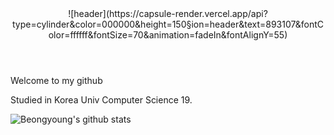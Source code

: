 <header>
  ![header](https://capsule-render.vercel.app/api?type=cylinder&color=000000&height=150&section=header&text=893107&fontColor=ffffff&fontSize=70&animation=fadeIn&fontAlignY=55)  
</header>

Welcome to my github

Studied in Korea Univ Computer Science 19.

![Beongyoung's github stats](https://github-readme-stats.vercel.app/api?username=beongyoung&show_icons=true&theme=tokyonight)
<!--
**beongyoung/beongyoung** is a ✨ _special_ ✨ repository because its `README.md` (this file) appears on your GitHub profile.

Here are some ideas to get you started:

- 🔭 I’m currently working on ...
- 🌱 I’m currently learning ...
- 👯 I’m looking to collaborate on ...
- 🤔 I’m looking for help with ...
- 💬 Ask me about ...
- 📫 How to reach me: ...
- 😄 Pronouns: ...
- ⚡ Fun fact: ...
-->

